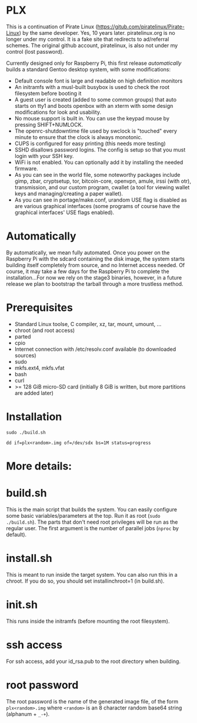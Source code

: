 # PLX

This is a continuation of Pirate Linux (https://gitub.com/piratelinux/Pirate-Linux) by the same developer. Yes, 10 years later. piratelinux.org is no longer under my control. It is a fake site that redirects to ad/referral schemes. The original github account, piratelinux, is also not under my control (lost password).

Currently designed only for Raspberry Pi, this first release _automatically_ builds a standard Gentoo desktop system, with some modifications:
- Default console font is large and readable on high definition monitors
- An initramfs with a musl-built busybox is used to check the root filesystem before booting it
- A guest user is created (added to some common groups) that auto starts on tty1 and boots openbox with an xterm with some design modifications for look and usability.
- No mouse support is built in. You can use the keypad mouse by pressing SHIFT+NUMLOCK.
- The openrc-shutdowntime file used by swclock is "touched" every minute to ensure that the clock is always monotonic.
- CUPS is configured for easy printing (this needs more testing)
- SSHD disallows password logins. The config is setup so that you must login with your SSH key.
- WiFi is not enabled. You can optionally add it by installing the needed firmware.
- As you can see in the world file, some noteworthy packages include gimp, zbar, cryptsetup, tor, bitcoin-core, openvpn, amule, irssi (with otr), transmission, and our custom program, cwallet (a tool for viewing wallet keys and managing/creating a paper wallet).
- As you can see in portage/make.conf, urandom USE flag is disabled as are various graphical interfaces (some programs of course have the graphical interfaces' USE flags enabled).

# Automatically

By automatically, we mean fully automated. Once you power on the Raspberry Pi with the sdcard containing the disk image, the system starts building itself completely from source, and no Internet access needed. Of course, it may take a few days for the Raspberry Pi to complete the installation...For now we rely on the stage3 binaries, however, in a future release we plan to bootstrap the tarball through a more trustless method.

# Prerequisites

- Standard Linux toolse, C compiler, xz, tar, mount, umount, ...
- chroot (and root access)
- parted
- cpio
- Internet connection with /etc/resolv.conf available (to downloaded sources)
- sudo
- mkfs.ext4, mkfs.vfat
- bash
- curl
- \>= 128 GiB micro-SD card (initially 8 GiB is written, but more partitions are added later)

# Installation

`sudo ./build.sh`

`dd if=plx<random>.img of=/dev/sdx bs=1M status=progress`

# More details:

# build.sh
This is the main script that builds the system. You can easily configure some basic variables/parameters at the top. Run it as root (`sudo ./build.sh`). The parts that don't need root privileges will be run as the regular user. The first argument is the number of parallel jobs (`nproc` by default).

# install.sh
This is meant to run inside the target system. You can also run this in a chroot. If you do so, you should set installinchroot=1 (in build.sh).

# init.sh
This runs inside the initramfs (before mounting the root filesystem).

# ssh access
For ssh access, add your id_rsa.pub to the root directory when building.

# root password
The root password is the name of the generated image file, of the form `plx<random>.img` where `<random>` is an 8 character random base64 string (alphanum + `_-+`).

